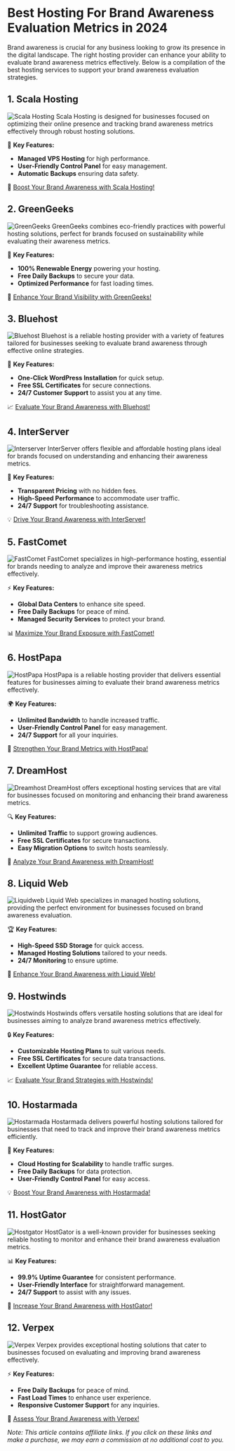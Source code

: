 # Best Hosting For Brand Awareness Evaluation Metrics in 2024

Brand awareness is crucial for any business looking to grow its presence in the digital landscape. The right hosting provider can enhance your ability to evaluate brand awareness metrics effectively. Below is a compilation of the best hosting services to support your brand awareness evaluation strategies.

## 1. **Scala Hosting**

![Scala Hosting](https://i.imgur.com/uJ5JIK3.png "Scala Web Hosting")
Scala Hosting is designed for businesses focused on optimizing their online presence and tracking brand awareness metrics effectively through robust hosting solutions.

🌟 **Key Features:**
- **Managed VPS Hosting** for high performance.
- **User-Friendly Control Panel** for easy management.
- **Automatic Backups** ensuring data safety.

🔗 [Boost Your Brand Awareness with Scala Hosting!](https://snipitx.com/scala-jy)

## 2. **GreenGeeks**

![GreenGeeks](https://i.imgur.com/eEwuntu.jpg "GreenGeeks Hosting")
GreenGeeks combines eco-friendly practices with powerful hosting solutions, perfect for brands focused on sustainability while evaluating their awareness metrics.

🌿 **Key Features:**
- **100% Renewable Energy** powering your hosting.
- **Free Daily Backups** to secure your data.
- **Optimized Performance** for fast loading times.

🍃 [Enhance Your Brand Visibility with GreenGeeks!](https://snipitx.com/greengeeks-jy)

## 3. **Bluehost**

![Bluehost](https://i.imgur.com/PasFF9E.jpeg "Bluehost Hosting")
Bluehost is a reliable hosting provider with a variety of features tailored for businesses seeking to evaluate brand awareness through effective online strategies.

🚀 **Key Features:**
- **One-Click WordPress Installation** for quick setup.
- **Free SSL Certificates** for secure connections.
- **24/7 Customer Support** to assist you at any time.

📈 [Evaluate Your Brand Awareness with Bluehost!](https://snipitx.com/bluehost-jy)

## 4. **InterServer**

![Interserver](https://i.imgur.com/OM5dOEW.jpeg "Interserver Hosting")
InterServer offers flexible and affordable hosting plans ideal for brands focused on understanding and enhancing their awareness metrics.

🔑 **Key Features:**
- **Transparent Pricing** with no hidden fees.
- **High-Speed Performance** to accommodate user traffic.
- **24/7 Support** for troubleshooting assistance.

💡 [Drive Your Brand Awareness with InterServer!](https://snipitx.com/interserver-jy)

## 5. **FastComet**

![FastComet](https://i.imgur.com/7qgXuWp.png "FastComet Hosting")
FastComet specializes in high-performance hosting, essential for brands needing to analyze and improve their awareness metrics effectively.

⚡ **Key Features:**
- **Global Data Centers** to enhance site speed.
- **Free Daily Backups** for peace of mind.
- **Managed Security Services** to protect your brand.

📊 [Maximize Your Brand Exposure with FastComet!](https://snipitx.com/fastcomet-jy)

## 6. **HostPapa**

![HostPapa](https://i.imgur.com/ouDTkvl.jpeg "HostPapa Hosting")
HostPapa is a reliable hosting provider that delivers essential features for businesses aiming to evaluate their brand awareness metrics effectively.

🌍 **Key Features:**
- **Unlimited Bandwidth** to handle increased traffic.
- **User-Friendly Control Panel** for easy management.
- **24/7 Support** for all your inquiries.

💼 [Strengthen Your Brand Metrics with HostPapa!](https://snipitx.com/hostpapa-jy)

## 7. **DreamHost**

![Dreamhost](https://i.imgur.com/rXIg8ip.jpeg "Dreamhost Hosting")
DreamHost offers exceptional hosting services that are vital for businesses focused on monitoring and enhancing their brand awareness metrics.

🔍 **Key Features:**
- **Unlimited Traffic** to support growing audiences.
- **Free SSL Certificates** for secure transactions.
- **Easy Migration Options** to switch hosts seamlessly.

🚀 [Analyze Your Brand Awareness with DreamHost!](https://snipitx.com/dreamhost-jy)

## 8. **Liquid Web**

![Liquidweb](https://i.imgur.com/4IvT9SC.jpeg "Liquidweb Hosting")
Liquid Web specializes in managed hosting solutions, providing the perfect environment for businesses focused on brand awareness evaluation.

🏆 **Key Features:**
- **High-Speed SSD Storage** for quick access.
- **Managed Hosting Solutions** tailored to your needs.
- **24/7 Monitoring** to ensure uptime.

🔗 [Enhance Your Brand Awareness with Liquid Web!](https://snipitx.com/liquidweb-jy)

## 9. **Hostwinds**

![Hostwinds](https://i.imgur.com/53aSNXx.jpeg "Hostwinds Hosting")
Hostwinds offers versatile hosting solutions that are ideal for businesses aiming to analyze brand awareness metrics effectively.

🔒 **Key Features:**
- **Customizable Hosting Plans** to suit various needs.
- **Free SSL Certificates** for secure data transactions.
- **Excellent Uptime Guarantee** for reliable access.

📈 [Evaluate Your Brand Strategies with Hostwinds!](https://snipitx.com/hostwinds-jy)

## 10. **Hostarmada**

![Hostarmada](https://i.imgur.com/KFbdf3o.jpeg "Hostarmada Hosting")
Hostarmada delivers powerful hosting solutions tailored for businesses that need to track and improve their brand awareness metrics efficiently.

🌟 **Key Features:**
- **Cloud Hosting for Scalability** to handle traffic surges.
- **Free Daily Backups** for data protection.
- **User-Friendly Control Panel** for easy access.

💡 [Boost Your Brand Awareness with Hostarmada!](https://snipitx.com/hostarmada-jy)

## 11. **HostGator**

![Hostgator](https://i.imgur.com/BcVkH57.jpeg "Hostgator Hosting")
HostGator is a well-known provider for businesses seeking reliable hosting to monitor and enhance their brand awareness evaluation metrics.

📊 **Key Features:**
- **99.9% Uptime Guarantee** for consistent performance.
- **User-Friendly Interface** for straightforward management.
- **24/7 Support** to assist with any issues.

🔗 [Increase Your Brand Awareness with HostGator!](https://snipitx.com/hostgator-jy)

## 12. **Verpex**

![Verpex](https://i.imgur.com/6x5LhiS.jpeg "Verpex Hosting")
Verpex provides exceptional hosting solutions that cater to businesses focused on evaluating and improving brand awareness effectively.

⚡ **Key Features:**
- **Free Daily Backups** for peace of mind.
- **Fast Load Times** to enhance user experience.
- **Responsive Customer Support** for any inquiries.

🚀 [Assess Your Brand Awareness with Verpex!](https://snipitx.com/verpex-jy)

*Note: This article contains affiliate links. If you click on these links and make a purchase, we may earn a commission at no additional cost to you.*

